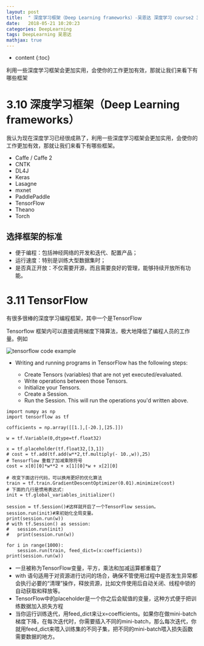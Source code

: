 ```yaml
---
layout: post
title:  " 深度学习框架（Deep Learning frameworks）-吴恩达 深度学习 course2 3.10笔记"
date:   2018-05-21 10:20:23
categories: DeepLearning
tags: DeepLearning 吴恩达
mathjax: true
---
```

* content
{:toc}

利用一些深度学习框架会更加实用，会使你的工作更加有效，那就让我们来看下有哪些框架
<!--more-->


# 3.10 深度学习框架（Deep Learning frameworks）

我认为现在深度学习已经很成熟了，利用一些深度学习框架会更加实用，会使你的工作更加有效，那就让我们来看下有哪些框架。

- Caffe / Caffe 2
- CNTK
- DL4J
- Keras
- Lasagne
- mxnet
- PaddlePaddle
- TensorFlow
- Theano
- Torch

## 选择框架的标准

- 便于编程：包括神经网络的开发和迭代、配置产品；
- 运行速度：特别是训练大型数据集时；
- 是否真正开放：不仅需要开源，而且需要良好的管理，能够持续开放所有功能。


# 3.11 TensorFlow

有很多很棒的深度学习编程框架，其中一个是TensorFlow

Tensorflow 框架内可以直接调用梯度下降算法，极大地降低了编程人员的工作量。例如

![tensorflow code example](http://p5ocy6pck.bkt.clouddn.com/tensorflow%20code%20example.png)

- Writing and running programs in TensorFlow has the following steps:

    - Create Tensors (variables) that are not yet executed/evaluated.
    - Write operations between those Tensors.
    - Initialize your Tensors.
    - Create a Session.
    - Run the Session. This will run the operations you'd written above.

```
import numpy as np
import tensorflow as tf

cofficients = np.array([[1.],[-20.],[25.]])

w = tf.Variable(0,dtype=tf.float32)

x = tf.placeholder(tf.float32,[3,1])
# cost = tf.add(tf.add(w**2,tf.multiply(- 10.,w)),25)
# Tensorflow 重载了加减乘除符号
cost = x[0][0]*w**2 + x[1][0]*w + x[2][0]

# 改变下面这行代码，可以换用更好的优化算法
train = tf.train.GradientDescentOptimizer(0.01).minimize(cost)
# 下面的几行是惯用表达式:
init = tf.global_variables_initializer()

session = tf.Session()#这样就开启了一个TensorFlow session。
session.run(init)#来初始化全局变量。
print(session.run(w))
# with tf.Session() as session:
#   session.run(init)
#   print(session.run(w))    

for i in range(1000):
    session.run(train, feed_dict=(x:coefficients))
print(session.run(w))

```
- 一旦被称为TensorFlow变量，平方，乘法和加减运算都重载了
- with 语句适用于对资源进行访问的场合，确保不管使用过程中是否发生异常都会执行必要的“清理”操作，释放资源，比如文件使用后自动关闭、线程中锁的自动获取和释放等。
- TensorFlow中的placeholder是一个你之后会赋值的变量，这种方式便于把训练数据加入损失方程
- 当你运行训练迭代，用feed_dict来让x=coefficients。如果你在做mini-batch梯度下降，在每次迭代时，你需要插入不同的mini-batch，那么每次迭代，你就用feed_dict来喂入训练集的不同子集，把不同的mini-batch喂入损失函数需要数据的地方。
